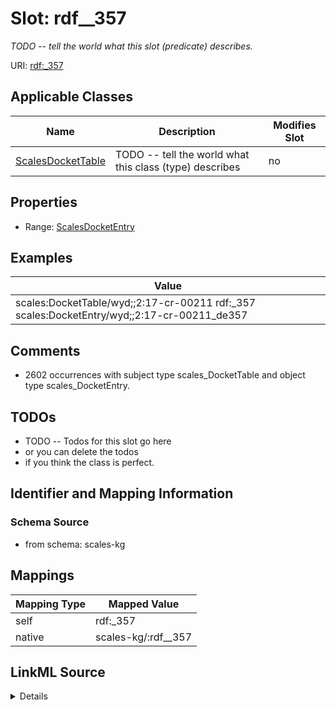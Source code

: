 

# Slot: rdf__357


_TODO -- tell the world what this slot (predicate) describes._





URI: [rdf:_357](http://www.w3.org/1999/02/22-rdf-syntax-ns#_357)



<!-- no inheritance hierarchy -->





## Applicable Classes

| Name | Description | Modifies Slot |
| --- | --- | --- |
| [ScalesDocketTable](../classes/ScalesDocketTable.md) | TODO -- tell the world what this class (type) describes |  no  |







## Properties

* Range: [ScalesDocketEntry](../classes/ScalesDocketEntry.md)






## Examples

| Value |
| --- |
| scales:DocketTable/wyd;;2:17-cr-00211 rdf:_357 scales:DocketEntry/wyd;;2:17-cr-00211_de357 |

## Comments

* 2602 occurrences with subject type scales_DocketTable and object type scales_DocketEntry.

## TODOs

* TODO -- Todos for this slot go here
* or you can delete the todos
* if you think the class is perfect.

## Identifier and Mapping Information







### Schema Source


* from schema: scales-kg




## Mappings

| Mapping Type | Mapped Value |
| ---  | ---  |
| self | rdf:_357 |
| native | scales-kg/:rdf__357 |




## LinkML Source

<details>
```yaml
name: rdf__357
description: TODO -- tell the world what this slot (predicate) describes.
todos:
- TODO -- Todos for this slot go here
- or you can delete the todos
- if you think the class is perfect.
comments:
- 2602 occurrences with subject type scales_DocketTable and object type scales_DocketEntry.
examples:
- value: scales:DocketTable/wyd;;2:17-cr-00211 rdf:_357 scales:DocketEntry/wyd;;2:17-cr-00211_de357
from_schema: scales-kg
rank: 1000
slot_uri: rdf:_357
alias: rdf__357
domain_of:
- scales_DocketTable
range: scales_DocketEntry

```
</details>
